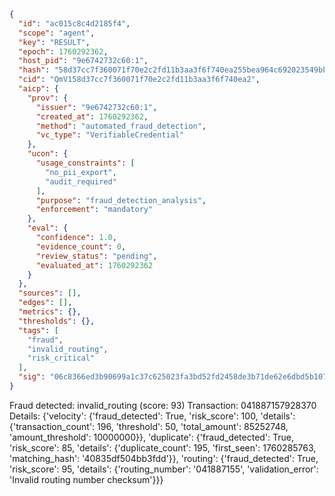 ```json
{
  "id": "ac015c8c4d2185f4",
  "scope": "agent",
  "key": "RESULT",
  "epoch": 1760292362,
  "host_pid": "9e6742732c60:1",
  "hash": "58d37cc7f360071f70e2c2fd11b3aa3f6f740ea255bea964c692023549bbd537",
  "cid": "QmV158d37cc7f360071f70e2c2fd11b3aa3f6f740ea2",
  "aicp": {
    "prov": {
      "issuer": "9e6742732c60:1",
      "created_at": 1760292362,
      "method": "automated_fraud_detection",
      "vc_type": "VerifiableCredential"
    },
    "ucon": {
      "usage_constraints": [
        "no_pii_export",
        "audit_required"
      ],
      "purpose": "fraud_detection_analysis",
      "enforcement": "mandatory"
    },
    "eval": {
      "confidence": 1.0,
      "evidence_count": 0,
      "review_status": "pending",
      "evaluated_at": 1760292362
    }
  },
  "sources": [],
  "edges": [],
  "metrics": {},
  "thresholds": {},
  "tags": [
    "fraud",
    "invalid_routing",
    "risk_critical"
  ],
  "sig": "06c8366ed3b90699a1c37c625023fa3bd52fd2458de3b71de62e6dbd5b107ad7"
}
```

Fraud detected: invalid_routing (score: 93)
Transaction: 041887157928370
Details: {'velocity': {'fraud_detected': True, 'risk_score': 100, 'details': {'transaction_count': 196, 'threshold': 50, 'total_amount': 85252748, 'amount_threshold': 10000000}}, 'duplicate': {'fraud_detected': True, 'risk_score': 85, 'details': {'duplicate_count': 195, 'first_seen': 1760285763, 'matching_hash': '40835df504bb3fdd'}}, 'routing': {'fraud_detected': True, 'risk_score': 95, 'details': {'routing_number': '041887155', 'validation_error': 'Invalid routing number checksum'}}}